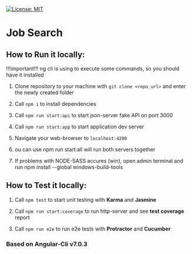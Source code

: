 [![License: MIT](https://img.shields.io/badge/License-MIT-yellow.svg)](https://opensource.org/licenses/MIT)

# Job Search

## How to Run it locally:

!!!important!!! ng cli is using to execute some commands, so you should have it installed

1.  Clone repository to your machine with `git clone <repo_url>` and enter the newly created folder 

2.  Call `npm i` to install dependencies

3.  Call `npm run start:api` to start json-server fake API on port 3000

4.  Call `npm run start:app` to start application dev server

5. Navigate your web-browser to `localhost:4200`

6. ou can use npm run start:all will run both servers together

7. If problems with NODE-SASS accures (win), open admin terminal and run npm install --global windows-build-tools


## How to Test it locally:

1. Call `npm test` to start unit testing with <b>Karma</b> and <b>Jasmine</b>

2. Call `npm run start:coverage` to run http-server and see <b>test coverage</b> report

2. Call `npm run e2e` to run e2e tests with <b>Protractor</b> and <b>Cucumber</b>

### Based on Angular-Cli v7.0.3


